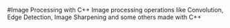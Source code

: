 #Image Processing with C++
Image processing operations like Convolution, Edge Detection, Image Sharpening and some others made with C++
